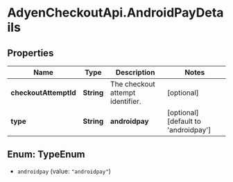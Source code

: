 # AdyenCheckoutApi.AndroidPayDetails

## Properties

Name | Type | Description | Notes
------------ | ------------- | ------------- | -------------
**checkoutAttemptId** | **String** | The checkout attempt identifier. | [optional] 
**type** | **String** | **androidpay** | [optional] [default to &#39;androidpay&#39;]



## Enum: TypeEnum


* `androidpay` (value: `"androidpay"`)




